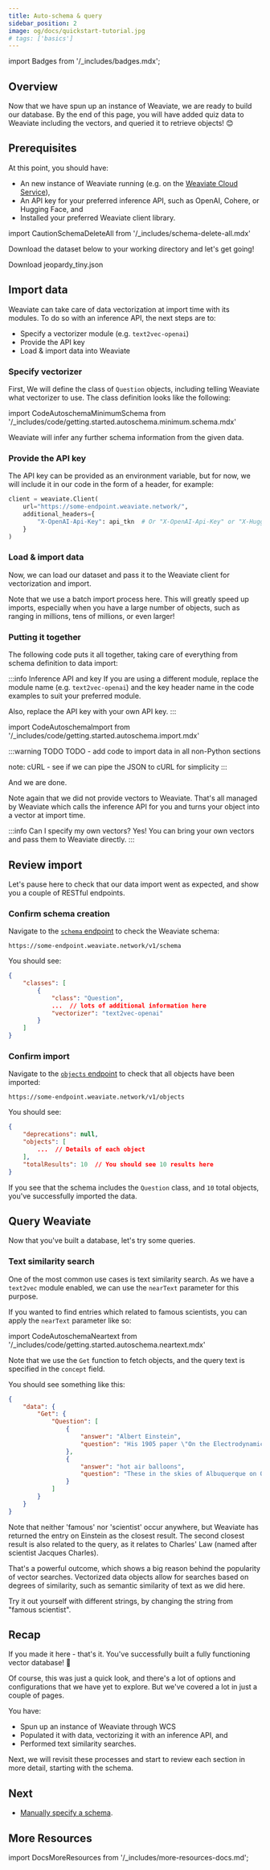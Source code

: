 ```yaml
---
title: Auto-schema & query
sidebar_position: 2
image: og/docs/quickstart-tutorial.jpg
# tags: ['basics']
---
```

import Badges from '/_includes/badges.mdx';

<Badges/>

## Overview

Now that we have spun up an instance of Weaviate, we are ready to build our database. By the end of this page, you will have added quiz data to Weaviate including the vectors, and queried it to retrieve objects! 😊

## Prerequisites 

At this point, you should have: 

- An new instance of Weaviate running (e.g. on the [Weaviate Cloud Service](https://console.weaviate.io)),
- An API key for your preferred inference API, such as OpenAI, Cohere, or Hugging Face, and
- Installed your preferred Weaviate client library. 

import CautionSchemaDeleteAll from '/_includes/schema-delete-all.mdx'

<CautionSchemaDeleteAll />

Download the dataset below to your working directory and let's get going!

<p>
  <DownloadButton link="https://raw.githubusercontent.com/weaviate/weaviate-examples/main/jeopardy_small_dataset/jeopardy_tiny.json">Download jeopardy_tiny.json</DownloadButton>
</p>

## Import data 

Weaviate can take care of data vectorization at import time with its modules. To do so with an inference API, the next steps are to:

- Specify a vectorizer module (e.g. `text2vec-openai`)
- Provide the API key
- Load & import data into Weaviate

### Specify vectorizer 

First, We will define the class of `Question` objects, including telling Weaviate what vectorizer to use. The class definition looks like the following:

import CodeAutoschemaMinimumSchema from '/_includes/code/getting.started.autoschema.minimum.schema.mdx'

<CodeAutoschemaMinimumSchema />

Weaviate will infer any further schema information from the given data. 

### Provide the API key

The API key can be provided as an environment variable, but for now, we will include it in our code in the form of a header, for example:

```python
client = weaviate.Client(
    url="https://some-endpoint.weaviate.network/",
    additional_headers={
        "X-OpenAI-Api-Key": api_tkn  # Or "X-OpenAI-Api-Key" or "X-HuggingFace-Api-Key" 
    }
)
```

### Load & import data

Now, we can load our dataset and pass it to the Weaviate client for vectorization and import. 

Note that we use a batch import process here. This will greatly speed up imports, especially when you have a large number of objects, such as ranging in millions, tens of millions, or even larger!

### Putting it together

The following code puts it all together, taking care of everything from schema definition to data import:

:::info Inference API and key
If you are using a different module, replace the module name (e.g. `text2vec-openai`) and the key header name in the code examples to suit your preferred module. 

Also, replace the API key with your own API key. 
:::

import CodeAutoschemaImport from '/_includes/code/getting.started.autoschema.import.mdx'

<CodeAutoschemaImport />

:::warning TODO
TODO - add code to import data in all non-Python sections

note: cURL - see if we can pipe the JSON to cURL for simplicity
:::

And we are done. 

Note again that we did not provide vectors to Weaviate. That's all managed by Weaviate which calls the inference API for you and turns your object into a vector at import time. 

:::info Can I specify my own vectors?
Yes! You can bring your own vectors and pass them to Weaviate directly.
:::

## Review import

Let's pause here to check that our data import went as expected, and show you a couple of RESTful endpoints.

### Confirm schema creation

Navigate to the [`schema` endpoint](../api/rest/schema.md) to check the Weaviate schema:

```
https://some-endpoint.weaviate.network/v1/schema
```

You should see:

```json
{
    "classes": [
        {
            "class": "Question",
            ...  // lots of additional information here
            "vectorizer": "text2vec-openai"
        }
    ]
}
```

### Confirm import

Navigate to the [`objects` endpoint](../api/rest/objects.md) to check that all objects have been imported:

```
https://some-endpoint.weaviate.network/v1/objects
```

You should see:

```json
{
    "deprecations": null,
    "objects": [
        ...  // Details of each object
    ],
    "totalResults": 10  // You should see 10 results here
}
```

If you see that the schema includes the `Question` class, and `10` total objects, you've successfully imported the data. 

## Query Weaviate

Now that you've built a database, let's try some queries. 

### Text similarity search

One of the most common use cases is text similarity search. As we have a `text2vec` module enabled, we can use the `nearText` parameter for this purpose. 

If you wanted to find entries which related to famous scientists, you can apply the `nearText` parameter like so:

import CodeAutoschemaNeartext from '/_includes/code/getting.started.autoschema.neartext.mdx'

<CodeAutoschemaNeartext />

Note that we use the `Get` function to fetch objects, and the query text is specified in the `concept` field.

You should see something like this:

```json
{
    "data": {
        "Get": {
            "Question": [
                {
                    "answer": "Albert Einstein",
                    "question": "His 1905 paper \"On the Electrodynamics of Moving Bodies\" contained his special Theory of Relativity"
                },
                {
                    "answer": "hot air balloons",
                    "question": "These in the skies of Albuquerque on October 3, 1999 were a fine example of Charles' Law in action"
                }
            ]
        }
    }
}
```

Note that neither 'famous' nor 'scientist' occur anywhere, but Weaviate has returned the entry on Einstein as the closest result. The second closest result is also related to the query, as it relates to Charles' Law (named after scientist Jacques Charles).

That's a powerful outcome, which shows a big reason behind the popularity of vector searches. Vectorized data objects allow for searches based on degrees of similarity, such as semantic similarity of text as we did here.

Try it out yourself with different strings, by changing the string from "famous scientist". 

## Recap

If you made it here - that's it. You've successfully built a fully functioning vector database! 🥳

Of course, this was just a quick look, and there's a lot of options and configurations that we have yet to explore. But we've covered a lot in just a couple of pages. 

You have:
- Spun up an instance of Weaviate through WCS
- Populated it with data, vectorizing it with an inference API, and
- Performed text similarity searches.

Next, we will revisit these processes and start to review each section in more detail, starting with the schema.

## Next

- [Manually specify a schema](./schema.md).

## More Resources

import DocsMoreResources from '/_includes/more-resources-docs.md';

<DocsMoreResources />
